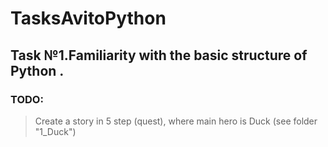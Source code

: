 # TasksAvitoPython
## Task №1.Familiarity with the basic structure of Python .
### TODO:
> Create a story in 5 step (quest), where main hero is Duck (see folder "1_Duck")
